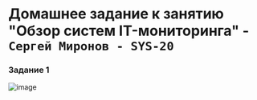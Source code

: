 # Домашнее задание к занятию "Обзор систем IT-мониторинга" - `Сергей Миронов - SYS-20`

### Задание 1

![image](https://github.com/SergeyM90/sys-pattern-homework/assets/84016375/4456b2f3-1ddb-40dd-991d-dd2e6fdecade)

